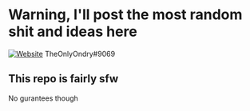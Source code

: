 # Warning, I'll post the most random shit and ideas here
[![Website](https://github.com/Zhieeadie/rando-repo/actions/workflows/pages/pages-build-deployment/badge.svg)](https://github.com/Zhieeadie/rando-repo/actions/workflows/pages/pages-build-deployment)
TheOnlyOndry#9069
## This repo is fairly sfw
No gurantees though
